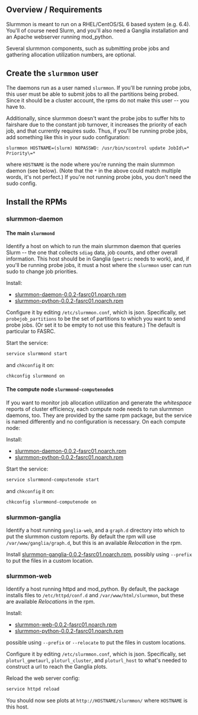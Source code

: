 ## Overview / Requirements

Slurmmon is meant to run on a RHEL/CentOS/SL 6 based system (e.g. 6.4).
You'll of course need Slurm, and you'll also need a Ganglia installation and an Apache webserver running mod_python.

Several slurmmon components, such as submitting probe jobs and gathering allocation utilization numbers, are optional.



## Create the `slurmmon` user

The daemons run as a user named `slurmmon`.
If you'll be running probe jobs, this user must be able to submit jobs to all the partitions being probed.
Since it should be a cluster account, the rpms do not make this user -- you have to.
<!-- only need stuff to be able to run job: login shell needed, but home dir not -->

Additionally, since slurmmon doesn't want the probe jobs to suffer hits to fairshare due to the constant job turnover, it increases the priority of each job, and that currently requires sudo.
Thus, if you'll be running probe jobs, add something like this in your sudo configuration:

```
slurmmon HOSTNAME=(slurm) NOPASSWD: /usr/bin/scontrol update JobId\=* Priority\=*
```

where `HOSTNAME` is the node where you're running the main slurmmon daemon (see below).
(Note that the `*` in the above could match multiple words, it's not perfect.)
If you're not running probe jobs, you don't need the sudo config.
<!-- if sudo is not configured, you'll get error like: Dec  9 13:43:45 slurm-test slurmmond(probejob-MYQUEUE)[28115]: metrics for [slurmmond(probejob-MYQUEUE)] failed with message [job priority update ["sudo scontrol update JobId='153' Priority='999999999'"] failed with non-zero returncode [1] and/or non-empty stderr ['sudo: no tty present and no askpass program specified']] -->



## Install the RPMs

### slurmmon-daemon

#### The main `slurmmond`

Identify a host on which to run the main slurmmon daemon that queries Slurm -- the one that collects `sdiag` data, job counts, and other overall information.
This host should be in Ganglia (`gmetric` needs to work), and, if you'll be running probe jobs, it must a host where the `slurmmon` user can run sudo to change job priorities.

Install:

* [slurmmon-daemon-0.0.2-fasrc01.noarch.rpm](RPMS/slurmmon-daemon-0.0.2-fasrc01.noarch.rpm?raw=true)
* [slurmmon-python-0.0.2-fasrc01.noarch.rpm](RPMS/slurmmon-python-0.0.2-fasrc01.noarch.rpm?raw=true)

Configure it by editing `/etc/slurmmon.conf`, which is json.
Specifically, set `probejob_partitions` to be the set of partitions to which you want to send probe jobs.  (Or set it to be empty to not use this feature.)
The default is particular to FASRC.

Start the service:

``` bash
service slurmmond start
```

and `chkconfig` it on:

``` bash
chkconfig slurmmond on
```

#### The compute node `slurmmond-computenode`s

If you want to monitor job allocation utilization and generate the *whitespace* reports of cluster efficiency, each compute node needs to run slurmmon daemons, too.
They are provided by the same rpm package, but the service is named differently and no configuration is necessary.
On each compute node:

Install:

* [slurmmon-daemon-0.0.2-fasrc01.noarch.rpm](RPMS/slurmmon-daemon-0.0.2-fasrc01.noarch.rpm?raw=true)
* [slurmmon-python-0.0.2-fasrc01.noarch.rpm](RPMS/slurmmon-python-0.0.2-fasrc01.noarch.rpm?raw=true)

Start the service:

``` bash
service slurmmond-computenode start
```

and `chkconfig` it on:

``` bash
chkconfig slurmmond-computenode on
```


### slurmmon-ganglia

Identify a host running `ganglia-web`, and a `graph.d` directory into which to put the slurmmon custom reports.
By default the rpm will use `/var/www/ganglia/graph.d`, but this is an available *Relocation* in the rpm.

Install [slurmmon-ganglia-0.0.2-fasrc01.noarch.rpm](RPMS/slurmmon-ganglia-0.0.2-fasrc01.noarch.rpm?raw=true), possibly using `--prefix` to put the files in a custom location.


### slurmmon-web

Identify a host running httpd and mod_python.
By default, the package installs files to `/etc/httpd/conf.d` and `/var/www/html/slurmmon`, but these are available *Relocation*s in the rpm.

Install:

* [slurmmon-web-0.0.2-fasrc01.noarch.rpm](RPMS/slurmmon-web-0.0.2-fasrc01.noarch.rpm?raw=true)
* [slurmmon-python-0.0.2-fasrc01.noarch.rpm](RPMS/slurmmon-python-0.0.2-fasrc01.noarch.rpm?raw=true)

possible using `--prefix` or `--relocate` to put the files in custom locations.

Configure it by editing `/etc/slurmmon.conf`, which is json.
Specifically, set `ploturl_gmetaurl`, `ploturl_cluster`, and `ploturl_host` to what's needed to construct a url to reach the Ganglia plots. 

Reload the web server config:

``` bash
service httpd reload
```

You should now see plots at `http://HOSTNAME/slurmmon/` where `HOSTNAME` is this host.

